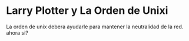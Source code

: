 # Larry Plotter y La Orden de Unixi


La orden de unix debera ayudarle para mantener la neutralidad de la red. 
ahora si?
